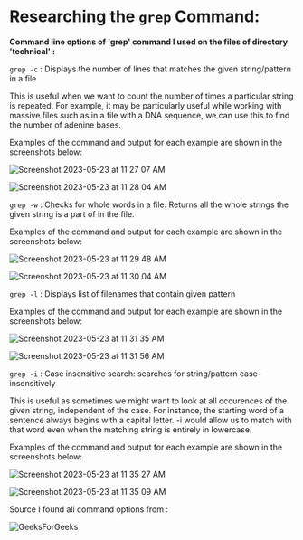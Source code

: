 # Researching the `grep` Command:

**Command line options of 'grep' command I used on the files of directory 'technical' :** 

`grep -c` : Displays the number of lines that matches the given string/pattern in a file

This is useful when we want to count the number of times a particular string is repeated. For example, it may be particularly useful while working with massive files such as in a file with a DNA sequence, we can use this to find the number of adenine bases.

Examples of the command and output for each example are shown in the screenshots below:

![Screenshot 2023-05-23 at 11 27 07 AM](https://github.com/gauravn17/cse-15l-lab-reports/assets/93863977/242cf72a-4911-4ec4-87d9-a3ddbfaeff77)


![Screenshot 2023-05-23 at 11 28 04 AM](https://github.com/gauravn17/cse-15l-lab-reports/assets/93863977/97132b25-d572-4da2-95b3-0bcd4d43ccb5)


`grep -w` : Checks for whole words in a file. Returns all the whole strings the given string is a part of in the file.

Examples of the command and output for each example are shown in the screenshots below:

![Screenshot 2023-05-23 at 11 29 48 AM](https://github.com/gauravn17/cse-15l-lab-reports/assets/93863977/08f0265e-330c-48ec-bc63-99c99ab003bf)

![Screenshot 2023-05-23 at 11 30 04 AM](https://github.com/gauravn17/cse-15l-lab-reports/assets/93863977/984a48dd-3c91-4694-b0ca-51cbd680975b)


`grep -l` : Displays list of filenames that contain given pattern

Examples of the command and output for each example are shown in the screenshots below:

![Screenshot 2023-05-23 at 11 31 35 AM](https://github.com/gauravn17/cse-15l-lab-reports/assets/93863977/61acd9bd-e268-4fe1-8cab-6851c536bff0)

![Screenshot 2023-05-23 at 11 31 56 AM](https://github.com/gauravn17/cse-15l-lab-reports/assets/93863977/f934300a-f5d3-48f5-a27b-20c032b3c6ec)

`grep -i` : Case insensitive search: searches for string/pattern case-insensitively

This is useful as sometimes we might want to look at all occurences of the given string, independent of the case. For instance, the starting word of a sentence always begins with a capital letter. -i would allow us to match with that word even when the matching string is entirely in lowercase.

Examples of the command and output for each example are shown in the screenshots below:

![Screenshot 2023-05-23 at 11 35 27 AM](https://github.com/gauravn17/cse-15l-lab-reports/assets/93863977/dba2f5c6-67bd-47b5-a1c2-63d18974258f)

![Screenshot 2023-05-23 at 11 35 09 AM](https://github.com/gauravn17/cse-15l-lab-reports/assets/93863977/e9e41759-aed6-4f4d-8110-a2c89094e86b)

Source I found all command options from : 

![GeeksForGeeks](https://www.geeksforgeeks.org/grep-command-in-unixlinux/)
